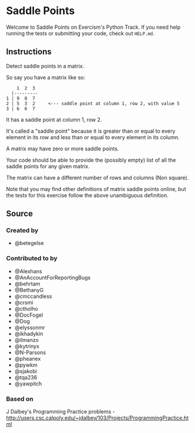 # Saddle Points

Welcome to Saddle Points on Exercism's Python Track.
If you need help running the tests or submitting your code, check out `HELP.md`.

## Instructions

Detect saddle points in a matrix.

So say you have a matrix like so:

```text
    1  2  3
  |---------
1 | 9  8  7
2 | 5  3  2     <--- saddle point at column 1, row 2, with value 5
3 | 6  6  7
```

It has a saddle point at column 1, row 2.

It's called a "saddle point" because it is greater than or equal to
every element in its row and less than or equal to every element in
its column.

A matrix may have zero or more saddle points.

Your code should be able to provide the (possibly empty) list of all the
saddle points for any given matrix.

The matrix can have a different number of rows and columns (Non square).

Note that you may find other definitions of matrix saddle points online,
but the tests for this exercise follow the above unambiguous definition.

## Source

### Created by

- @betegelse

### Contributed to by

- @Alexhans
- @AnAccountForReportingBugs
- @behrtam
- @BethanyG
- @cmccandless
- @crsmi
- @ctholho
- @DocFogel
- @Dog
- @elyssonmr
- @ikhadykin
- @ilmanzo
- @kytrinyx
- @N-Parsons
- @pheanex
- @pywkm
- @sjakobi
- @tqa236
- @yawpitch

### Based on

J Dalbey's Programming Practice problems - http://users.csc.calpoly.edu/~jdalbey/103/Projects/ProgrammingPractice.html